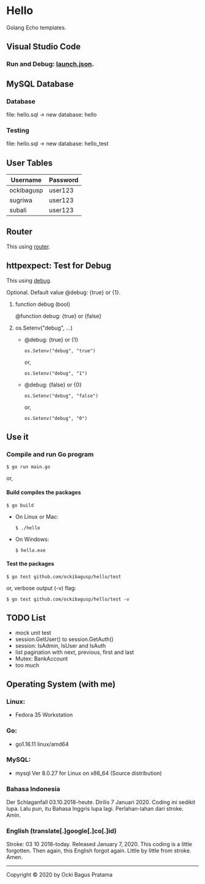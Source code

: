 # Hello
Golang Echo templates.


## Visual Studio Code

### Run and Debug: [launch.json](https://github.com/ockibagusp/hello/blob/master/.vscode/launch.json).


## MySQL Database

### Database 
file: hello.sql -> new database: hello

### Testing
file: hello.sql -> new database: hello_test

## User Tables

| Username | Password |
| --- | --- |
| ockibagusp | user123 |
| sugriwa | user123 |
| subali | user123 |


## Router
This using [router](https://github.com/ockibagusp/hello/blob/master/router/router.go).

## httpexpect: Test for Debug
This using [debug](https://github.com/ockibagusp/hello/blob/master/test/main_test.go).

Optional. Default value @debug: {true} or {1}.

1. function debug (bool)

    @function debug: {true} or {false}

2. os.Setenv("debug", ...)

    - @debug: {true} or {1}

        ```
        os.Setenv("debug", "true") 
        ```
        or,
        ```
        os.Setenv("debug", "1")
        ```

    - @debug: {false} or {0}
        ```
        os.Setenv("debug", "false") 
        ```
        or,
        ```
        os.Setenv("debug", "0")
        ```

## Use it

### Compile and run Go program
```
$ go run main.go
```

or,

#### Build compiles the packages

```
$ go build
```

- On Linux or Mac:

    ```
    $ ./hello
    ```

- On  Windows:

    ```
    $ hello.exe
    ```

#### Test the packages

```
$ go test github.com/ockibagusp/hello/test 
```

or, verbose output (-v) flag:

```
$ go test github.com/ockibagusp/hello/test -v
```


## TODO List
- mock unit test
- session.GetUser() to session.GetAuth()
- session: IsAdmin, IsUser and IsAuth
- list pagination with next, previous, first and last
- Mutex: BankAccount
- too much

## Operating System (with me)
### Linux:
- Fedora 35 Workstation

### Go: 
- go1.16.11 linux/amd64

### MySQL: 
- mysql  Ver 8.0.27 for Linux on x86_64 (Source distribution)


### Bahasa Indonesia
Der Schlaganfall 03.10.2018-heute. Dirilis 7 Januari 2020. Coding ini sedikit lupa. Lalu pun, itu Bahasa Inggris lupa lagi. Perlahan-lahan dari stroke. Amin.

### English (translate[.]google[.]co[.]id)
Stroke: 03 10 2018-today. Released January 7, 2020. This coding is a little forgotten. Then again, this English forgot again. Little by little from stroke. Amen.

---

Copyright © 2020 by Ocki Bagus Pratama
